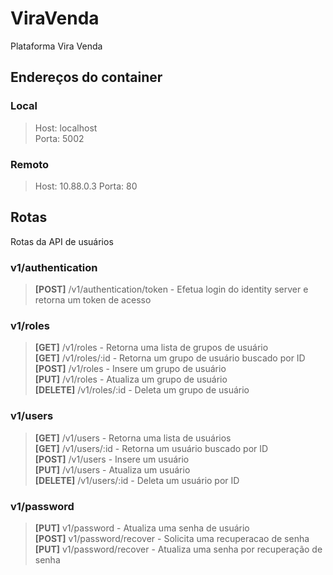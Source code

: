 # ViraVenda

Plataforma Vira Venda  

## Endereços do container
### Local
> Host: localhost  
> Porta: 5002

### Remoto
> Host: 10.88.0.3
> Porta: 80

## Rotas
Rotas da API de usuários

### v1/authentication
> **[POST]** /v1/authentication/token - Efetua login do identity server e retorna um token de acesso

### v1/roles
> **[GET]** /v1/roles - Retorna uma lista de grupos de usuário  
> **[GET]** /v1/roles/:id - Retorna um grupo de usuário buscado por ID  
> **[POST]** /v1/roles - Insere um grupo de usuário  
> **[PUT]** /v1/roles - Atualiza um grupo de usuário  
> **[DELETE]** /v1/roles/:id - Deleta um grupo de usuário

### v1/users
> **[GET]** /v1/users - Retorna uma lista de usuários  
> **[GET]** /v1/users/:id - Retorna um usuário buscado por ID  
> **[POST]** /v1/users - Insere um usuário  
> **[PUT]** /v1/users - Atualiza um usuário  
> **[DELETE]** /v1/users/:id - Deleta um usuário por ID    

### v1/password
> **[PUT]** v1/password - Atualiza uma senha de usuário  
> **[POST]** v1/password/recover - Solicita uma recuperacao de senha  
> **[PUT]** v1/password/recover - Atualiza uma senha por recuperação de senha
